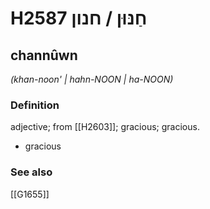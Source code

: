 # H2587 חַנּוּן / חנון

## channûwn

_(khan-noon' | hahn-NOON | ha-NOON)_

### Definition

adjective; from [[H2603]]; gracious; gracious.

- gracious
### See also

[[G1655]]

